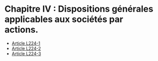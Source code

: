 # Chapitre IV : Dispositions générales applicables aux sociétés par actions.

- [Article L224-1](article-l224-1.md)
- [Article L224-2](article-l224-2.md)
- [Article L224-3](article-l224-3.md)

